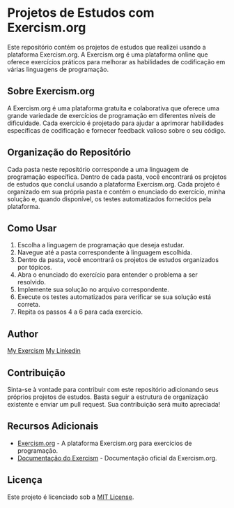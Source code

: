 # Projetos de Estudos com Exercism.org

Este repositório contém os projetos de estudos que realizei usando a plataforma Exercism.org. A Exercism.org é uma plataforma online que oferece exercícios práticos para melhorar as habilidades de codificação em várias linguagens de programação.

## Sobre Exercism.org

A Exercism.org é uma plataforma gratuita e colaborativa que oferece uma grande variedade de exercícios de programação em diferentes níveis de dificuldade. Cada exercício é projetado para ajudar a aprimorar habilidades específicas de codificação e fornecer feedback valioso sobre o seu código.

## Organização do Repositório

Cada pasta neste repositório corresponde a uma linguagem de programação específica. Dentro de cada pasta, você encontrará os projetos de estudos que concluí usando a plataforma Exercism.org. Cada projeto é organizado em sua própria pasta e contém o enunciado do exercício, minha solução e, quando disponível, os testes automatizados fornecidos pela plataforma.

## Como Usar

1. Escolha a linguagem de programação que deseja estudar.
2. Navegue até a pasta correspondente à linguagem escolhida.
3. Dentro da pasta, você encontrará os projetos de estudos organizados por tópicos.
4. Abra o enunciado do exercício para entender o problema a ser resolvido.
5. Implemente sua solução no arquivo correspondente.
6. Execute os testes automatizados para verificar se sua solução está correta.
7. Repita os passos 4 a 6 para cada exercício.

## Author
[My Exercism](https://exercism.org/profiles/fcoprata)
[My Linkedin](https://www.linkedin.com/in/franciscoprataneto/)

## Contribuição

Sinta-se à vontade para contribuir com este repositório adicionando seus próprios projetos de estudos. Basta seguir a estrutura de organização existente e enviar um pull request. Sua contribuição será muito apreciada!

## Recursos Adicionais

- [Exercism.org](https://exercism.org) - A plataforma Exercism.org para exercícios de programação.
- [Documentação do Exercism](https://exercism.org/docs) - Documentação oficial da Exercism.org.

## Licença

Este projeto é licenciado sob a [MIT License](LICENSE).